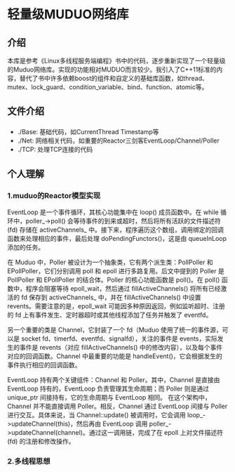 # 轻量级MUDUO网络库

## 介绍
本库是参考《Linux多线程服务端编程》书中的代码，逐步重新实现了一个轻量级的Muduo网络库。实现的功能相对MUDUO而言较少。我引入了C++11标准的内容，替代了书中许多依赖boost的组件和自定义的基础库函数，如thread、mutex、lock_guard、condition_variable、bind、function、atomic等。


## 文件介绍

###
* ./Base: 基础代码，如CurrentThread Timestamp等
* ./Net: 网络相关代码，如重要的Reactor三剑客EventLoop/Channel/Poller
* ./TCP: 处理TCP连接的代码

##

## 个人理解
### 1.muduo的Reactor模型实现

EventLoop 是一个事件循环，其核心功能集中在 loop() 成员函数中。在 while 循环中，poller_->poll() 会等待事件的到来或超时，然后将所有活跃的文件描述符 (fd) 存储在 activeChannels_ 中。接下来，程序遍历这个数组，调用绑定的回调函数来处理相应的事件，最后处理 doPendingFunctors()，这是由 queueInLoop添加的任务。

在 Muduo 中，Poller 被设计为一个抽象类，它有两个派生类：PollPoller 和 EPollPoller，它们分别调用 poll 和 epoll 进行多路复用。后文中提到的 Poller 是 PollPoller 和 EPollPoller 的结合体。Poller 的核心功能函数是 poll()。在 poll() 函数中，程序会阻塞等待 epoll_wait，然后通过 fillActiveChannels() 将所有已经激活的 fd 保存到 activeChannels_ 中，并在 fillActiveChannels() 中设置 revents。需要注意的是，epoll_wait 可能因多种原因返回，例如监听超时、注册的 fd 上有事件发生、定时器超时或其他线程添加了任务并触发了 eventfd。

另一个重要的类是 Channel，它封装了一个 fd（Muduo 使用了统一的事件源，可以是 socket fd、timerfd、eventfd、signalfd），关注的事件是 events，实际发生的事件是 revents（对应 fillActiveChannels() 中的修改内容），以及每个事件对应的回调函数。Channel 中最重要的功能是 handleEvent()，它会根据发生的事件执行相应的回调函数。

EventLoop 持有两个关键组件：Channel 和 Poller。其中，Channel 是直接由 EventLoop 持有的，EventLoop 负责管理其生命周期；而 Poller 则是通过 unique_ptr 间接持有，它的生命周期与 EventLoop 相同。
在这个架构中，Channel 并不能直接调用 Poller。相反，Channel 通过 EventLoop 间接与 Poller 进行交互。具体来说，当 Channel::update() 被调用时，它会调用 loop_->updateChannel(this)，然后再由 EventLoop 调用 poller_->updateChannel(channel)。通过这一调用链，完成了在 epoll 上对文件描述符 (fd) 的注册和修改操作。

### 2.多线程思想
